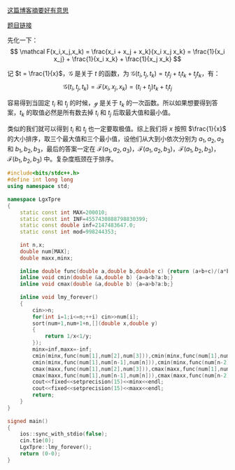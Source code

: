[这篇博客摘要好有意思](https://www.cnblogs.com/LittleTwoawa/p/17211385.html)

[题目链接](https://www.luogu.com.cn/problem/AT_arc158_b)

先化一下：
$$
\mathcal F(x_i,x_j,x_k) = \frac{x_i + x_j + x_k}{x_i x_j x_k} = \frac{1}{x_i x_j} + \frac{1}{x_i x_k} + \frac{1}{x_j x_k}
$$

记 $t = \frac{1}{x}$，$\mathcal G$ 是关于 $t$ 的函数，为 $\mathcal G(t_i,t_j,t_k) = t_i t_j + t_i t_k + t_j t_k$，有：
$$
\mathcal G(t_i,t_j,t_k) = \mathcal F(x_i,x_j,x_k) = (t_i + t_j) t_k + t_i t_j
$$

容易得到当固定 $t_i$ 和 $t_j$ 的时候，$\mathcal g$ 是关于 $t_k$ 的一次函数。所以如果想要得到答案，$t_k$ 的取值必然是所有数去掉 $t_i$ 和 $t_j$ 后取最大值和最小值。

类似的我们就可以得到 $t_i$ 和 $t_j$ 也一定要取极值。综上我们将 $x$ 按照 $\frac{1}{x}$ 的大小排序，取三个最大值和三个最小值，设他们从大到小依次分别为 $a_1,a_2,a_3$ 和 $b_1,b_2,b_3$，最后的答案一定在 $\mathcal F(a_1,a_2,a_3)$，$\mathcal F(a_1,a_2,b_3)$，$\mathcal F(a_1,b_2,b_3)$，$\mathcal F(b_1,b_2,b_3)$ 中。复杂度瓶颈在于排序。

```cpp
#include<bits/stdc++.h>
#define int long long
using namespace std;
 
namespace LgxTpre
{
	static const int MAX=200010;
	static const int INF=4557430888798830399;
	static const double inf=2147483647.0;
	static const int mod=998244353;
	
	int n,x;
	double num[MAX];
	double maxx,minx;
	
	inline double func(double a,double b,double c) {return (a+b+c)/(a*b*c);}
	inline void cmin(double &a,double b) {a=a<b?a:b;}
	inline void cmax(double &a,double b) {a=a>b?a:b;}
	
	inline void lmy_forever()
	{
		cin>>n;
		for(int i=1;i<=n;++i) cin>>num[i];
		sort(num+1,num+1+n,[](double x,double y)
		{
			return 1/x<1/y;
		});
		minx=inf,maxx=-inf;
		cmin(minx,func(num[1],num[2],num[3])),cmin(minx,func(num[1],num[2],num[n])),
		cmin(minx,func(num[1],num[n-1],num[n])),cmin(minx,func(num[n-2],num[n-1],num[n]));
		cmax(maxx,func(num[1],num[2],num[3])),cmax(maxx,func(num[1],num[2],num[n])),
		cmax(maxx,func(num[1],num[n-1],num[n])),cmax(maxx,func(num[n-2],num[n-1],num[n]));
		cout<<fixed<<setprecision(15)<<minx<<endl;
		cout<<fixed<<setprecision(15)<<maxx<<endl;
		return;
	}
}
 
signed main()
{
	ios::sync_with_stdio(false);
	cin.tie(0);
	LgxTpre::lmy_forever();
	return (0-0);
}
```